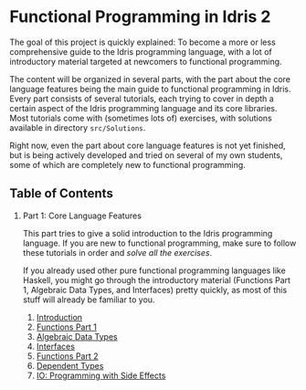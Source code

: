 # Functional Programming in Idris 2

The goal of this project is quickly explained: To become a more
or less comprehensive guide to the Idris programming language,
with a lot of introductory material targeted at newcomers to
functional programming.

The content will be organized in several parts, with the part
about the core language features being the main guide to
functional programming in Idris. Every part consists of several
tutorials, each trying to cover in depth a certain aspect
of the Idris programming language and its core libraries. Most
tutorials come with (sometimes lots of) exercises, with
solutions available in directory `src/Solutions`.

Right now, even the part about core language features is not
yet finished, but is being actively developed and tried on
several of my own students, some of which are completely
new to functional programming.

## Table of Contents

1. Part 1: Core Language Features

   This part tries to give a solid introduction to the
   Idris programming language. If you are new to functional programming,
   make sure to follow these tutorials in order and *solve all the
   exercises*.

   If you already used other pure functional programming languages like
   Haskell, you might go through the introductory material (Functions Part 1,
   Algebraic Data Types, and Interfaces) pretty quickly, as most of this
   stuff will already be familiar to you.

   1. [Introduction](src/Tutorial/Intro.md)
   2. [Functions Part 1](src/Tutorial/Functions1.md)
   3. [Algebraic Data Types](src/Tutorial/DataTypes.md)
   4. [Interfaces](src/Tutorial/Interfaces.md)
   5. [Functions Part 2](src/Tutorial/Functions2.md)
   6. [Dependent Types](src/Tutorial/Dependent.md)
   7. [IO: Programming with Side Effects](src/Tutorial/IO.md)
